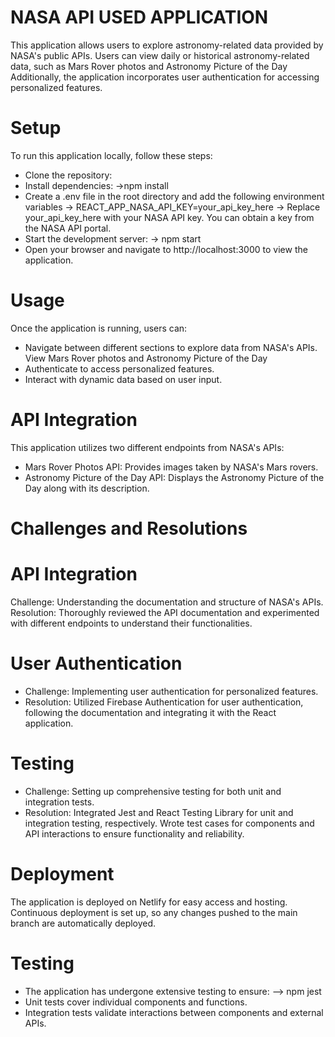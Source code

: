 # NASA API USED APPLICATION
This application allows users to explore astronomy-related data provided by NASA's public APIs. Users can view daily or historical astronomy-related data, such as Mars Rover photos and Astronomy Picture of the Day Additionally, the application incorporates user authentication for accessing personalized features.

# Setup
To run this application locally, follow these steps:
* Clone the repository:
* Install dependencies:
->npm install
* Create a .env file in the root directory and add the following environment variables
-> REACT_APP_NASA_API_KEY=your_api_key_here
-> Replace your_api_key_here with your NASA API key. You can obtain a key from the NASA API portal.
* Start the development server:
-> npm start
* Open your browser and navigate to http://localhost:3000 to view the application.

# Usage
Once the application is running, users can:
* Navigate between different sections to explore data from NASA's APIs. View Mars Rover photos and Astronomy Picture of the Day
* Authenticate to access personalized features.
* Interact with dynamic data based on user input.

# API Integration
This application utilizes two different endpoints from NASA's APIs:
* Mars Rover Photos API: Provides images taken by NASA's Mars rovers.
* Astronomy Picture of the Day API: Displays the Astronomy Picture of the Day along with its description.

# Challenges and Resolutions
# API Integration
Challenge: Understanding the documentation and structure of NASA's APIs.
Resolution: Thoroughly reviewed the API documentation and experimented with different endpoints to understand their functionalities.
# User Authentication
* Challenge: Implementing user authentication for personalized features.
* Resolution: Utilized Firebase Authentication for user authentication, following the documentation and integrating it with the React application.
# Testing
* Challenge: Setting up comprehensive testing for both unit and integration tests.
* Resolution: Integrated Jest and React Testing Library for unit and integration testing, respectively. Wrote test cases for components and API interactions to ensure functionality and reliability.

# Deployment
The application is deployed on Netlify for easy access and hosting. Continuous deployment is set up, so any changes pushed to the main branch are automatically deployed.

# Testing
* The application has undergone extensive testing to ensure:
--> npm jest
* Unit tests cover individual components and functions.
* Integration tests validate interactions between components and external APIs.
